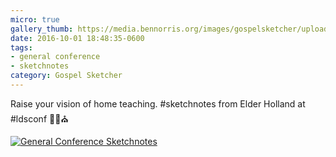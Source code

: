 ```yaml
---
micro: true
gallery_thumb: https://media.bennorris.org/images/gospelsketcher/uploads/2018/81070d5a35.jpg
date: 2016-10-01 18:48:35-0600
tags:
- general conference
- sketchnotes
category: Gospel Sketcher
---
```


Raise your vision of home teaching. #sketchnotes from Elder Holland at #ldsconf ✍🏼⛪️

[![General Conference Sketchnotes](https://media.bennorris.org/images/gospelsketcher/uploads/2018/81070d5a35.jpg)](https://media.bennorris.org/images/gospelsketcher/uploads/2018/81070d5a35.jpg)
